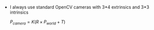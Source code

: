 - I always use standard OpenCV cameras with 3\*4 extrinsics and 3\*3 intrinsics

    $P_{camera} = K(R \times P_{world} + T)$